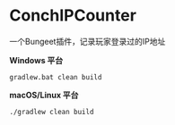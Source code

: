 # ConchIPCounter
一个Bungeet插件，记录玩家登录过的IP地址

**Windows 平台**
```shell
gradlew.bat clean build
```

**macOS/Linux 平台**
```shell
./gradlew clean build
```
